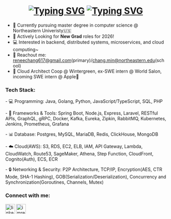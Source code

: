 <h1 align="center">
  <a href="https://git.io/typing-svg"><img src="https://readme-typing-svg.demolab.com?font=Fira+Code&size=25&pause=1000&width=435&lines=Hi!+I'm+Renee%F0%9F%91%8B;Welcome+to+my+Github~" alt="Typing SVG" /></a>
<a href="https://git.io/typing-svg"><img src="https://readme-typing-svg.herokuapp.com?font=Overpass&weight=500&size=35&pause=500&color=0D8B19&background=FFFFFF00&center=true&vCenter=true&random=false&width=500&height=65&lines=Hi!+I'm+Renee%F0%9F%91%8B;Welcome+to+my+Github!" alt="Typing SVG" /></a>
</h1>

- 🌟 Currently pursuing master degree in computer science @ Northeastern Univeristy🇺🇸
- 🚀 Actively Looking for **New Grad** roles for 2026!
- 💻 Interested in backend, distributed systems, microservices, and cloud computing~
- 📮 Reachout me: reneechang617@gmail.com(primary)/chang.min@northeastern.edu(school)
- 🙋 Cloud Architect Coop @ Wintergreen, ex-SWE intern @ World Salon, incoming SWE intern @ Apple

<h3 align="left">Tech Stack:</h3> 
<p align="left"> 
  - 💻 Programming: Java, Golang, Python, JavaScript/TypeScript, SQL, PHP
</p> 
<p align="left">  
  - 🔧 Frameworks & Tools: Spring Boot, Node.js, Express, Laravel, RESTful APIs, GraphQL, gRPC, Docker, Kafka, Eureka, Zipkin, RabbitMQ, Kubernetes, Jenkins, Prometheus, Grafana
</p> 
<p align="left"> 
  - 📊 Database: Postgres, MySQL, MariaDB, Redis, ClickHouse, MongoDB
</p> 
<p align="left"> 
  - ☁️ Cloud(AWS): S3, RDS, EC2, ELB, IAM, API Gateway, Lambda, CloudWatch, Route53, SageMaker, Athena, Step Function, CloudFront, Cognito(Auth), ECS, ECR
</p>
<p align="left"> 
  - 🔒 Networking & Security: P2P Architecture, TCP/IP, Encryption(AES, CTR Mode, SHA-1 Hashing), GOB(Serialization/Deserialization), Concurrency and Synchronization(Goroutines, Channels, Mutex)
</p>

<h3 align="left">Connect with me:</h3>
<p align="left">
<a href="https://www.linkedin.com/in/renee617/" target="blank"><img align="center" src="https://raw.githubusercontent.com/rahuldkjain/github-profile-readme-generator/master/src/images/icons/Social/linked-in-alt.svg" alt="linkedin.com/in/renee617/" height="30" width="30" /></a>
<a href="https://www.instagram.com/imrenee_0617/" target="blank"><img align="center" src="https://raw.githubusercontent.com/rahuldkjain/github-profile-readme-generator/master/src/images/icons/Social/instagram.svg" alt="imrenee_0617" height="30" width="30" /></a>
</p>

<!---
Reneechang17/Reneechang17 is a ✨ special ✨ repository because its `README.md` (this file) appears on your GitHub profile.
You can click the Preview link to take a look at your changes.
--->

